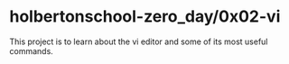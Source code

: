 # holbertonschool-zero_day/0x02-vi
This project is to learn about the vi editor and some of its most useful commands.
